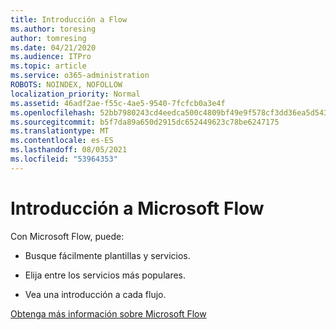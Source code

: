 ```yaml
---
title: Introducción a Flow
ms.author: toresing
author: tomresing
ms.date: 04/21/2020
ms.audience: ITPro
ms.topic: article
ms.service: o365-administration
ROBOTS: NOINDEX, NOFOLLOW
localization_priority: Normal
ms.assetid: 46adf2ae-f55c-4ae5-9540-7fcfcb0a3e4f
ms.openlocfilehash: 52bb7980243cd4eedca500c4809bf49e9f578cf3dd36ea5d543f0780c4606ff2
ms.sourcegitcommit: b5f7da89a650d2915dc652449623c78be6247175
ms.translationtype: MT
ms.contentlocale: es-ES
ms.lasthandoff: 08/05/2021
ms.locfileid: "53964353"
---
```

# <a name="get-started-with-microsoft-flow"></a>Introducción a Microsoft Flow

Con Microsoft Flow, puede:
  
- Busque fácilmente plantillas y servicios.
    
- Elija entre los servicios más populares.
    
- Vea una introducción a cada flujo.
    
[Obtenga más información sobre Microsoft Flow](https://go.microsoft.com/fwlink/?linkid=874446)
  

